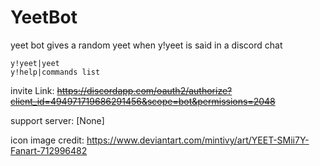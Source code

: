 # YeetBot
yeet bot gives a random yeet when y!yeet is said in a discord chat

```
y!yeet|yeet
y!help|commands list
```
invite Link: ~~https://discordapp.com/oauth2/authorize?client_id=494971719686291456&scope=bot&permissions=2048~~

support server: [None]

icon image credit: https://www.deviantart.com/mintivy/art/YEET-SMii7Y-Fanart-712996482
